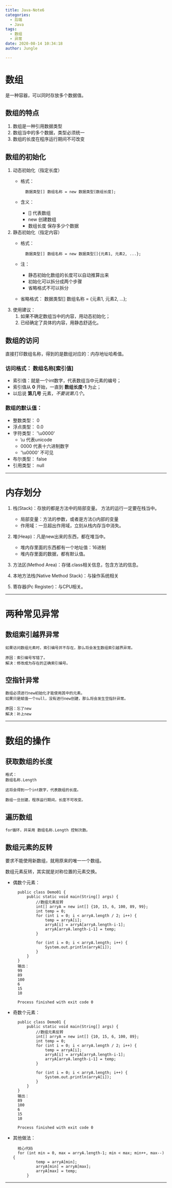 ```yaml
---
title: Java-Note6
categories:
  - 后端
  - Java
tags:
  - 数组
  - 异常
date: 2020-08-14 10:34:18
author: Jungle

---
```

# 数组 #

是一种容器，可以同时存放多个数据值。

## 数组的特点 ##

1. 数组是一种引用数据类型
2. 数组当中的多个数据，类型必须统一
3. 数组的长度在程序运行期间不可改变

## 数组的初始化 ##

1. 动态初始化（指定长度）
	- 格式：
	
			数据类型[] 数组名称 = new 数据类型[数组长度];
	- 含义：
		- [] 		代表数组
		- new 		创建数组
		- 数组长度	保存多少个数据
2. 静态初始化（指定内容）
	- 格式：
	
			数据类型[] 数组名称 = new 数据类型[]{元素1, 元素2, ...};
	- 注： 
		- 静态初始化数组的长度可以自动推算出来
		- 初始化可以拆分成两个步骤
		- 省略格式不可以拆分
	- 省略格式：
			数据类型[] 数组名称 = {元素1, 元素2, ...};
3. 使用建议：
	1. 如果不确定数组当中的内容，用动态初始化；
	2. 已经确定了具体的内容，用静态舒适化。

## 数组的访问 ##

直接打印数组名称，得到的是数组对应的：内存地址哈希值。

### 访问格式： 数组名称[索引值]

- 索引值：就是一个int数字，代表数组当中元素的编号；
- 索引值从 **0** 开始，一直到 **数组长度-1** 为止；
- 以后说 **第几号** 元素，*不要说第几个*。

### 数组的默认值：

- 整数类型： 0
- 浮点类型： 0.0
- 字符类型：	'\u0000'
	- \u 代表unicode
	- 0000 代表十六进制数字
	- '\u0000' 不可见
- 布尔类型：	false
- 引用类型： null


----------
# 内存划分 #

1. 栈(Stack)：存放的都是方法中的局部变量。 方法的运行一定要在栈当中。
	- 局部变量：方法的参数，或者是方法{}内部的变量
	- 作用域：一旦超出作用域，立刻从栈内存当中消失。

2. 堆(Heap)：凡是new出来的东西，都在堆当中。
	- 堆内存里面的东西都有一个地址值：16进制
	- 堆内存里面的数据，都有默认值。

3. 方法区(Method Area)：存储.class相关信息，包含方法的信息。
4. 本地方法栈(Native Method Stack)：与操作系统相关
5. 寄存器(Pc Register)：与CPU相关。

----------

# 两种常见异常 #

## 数组索引越界异常 ##

```
如果访问数组元素时，索引编号并不存在，那么将会发生数组索引越界异常。

原因：索引编号写错了。
解决：修改成为存在的正确索引编号。
```



## 空指针异常 ##

```
数组必须进行new初始化才能使用其中的元素。
如果只是赋值一个null，没有进行new创建，那么将会发生空指针异常。

原因：忘了new
解决：补上new
```



----------
# 数组的操作 #

## 获取数组的长度 ##

```
格式：
数组名称.Length

这将会得到一个int数字，代表数组的长度。

数组一旦创建，程序运行期间，长度不可改变。
```



## 遍历数组 ##

```
for循环，并采用 数组名称.Length 控制次数。
```



## 数组元素的反转 ##

要求不能使用新数组，就用原来的唯一一个数组。

数组元素反转，其实就是对称位置的元素交换。

- 偶数个元素：

		public class Demo01 {
		    public static void main(String[] args) {
		        //数组元素反转
		        int[] arryA = new int[] {10, 15, 6, 100, 89, 99};
		        int temp = 0;
		        for (int i = 0; i < arryA.length / 2; i++) {
		            temp = arryA[i];
		            arryA[i] = arryA[arryA.length-i-1];
		            arryA[arryA.length-i-1] = temp;
		        }
		
		        for (int i = 0; i < arryA.length; i++) {
		            System.out.println(arryA[i]);
		        }
		    }
		}
		输出：
		99
		89
		100
		6
		15
		10
		
		Process finished with exit code 0

- 奇数个元素：

		public class Demo01 {
		    public static void main(String[] args) {
		        //数组元素反转
		        int[] arryA = new int[] {10, 15, 6, 100, 89};
		        int temp = 0;
		        for (int i = 0; i < arryA.length / 2; i++) {
		            temp = arryA[i];
		            arryA[i] = arryA[arryA.length-i-1];
		            arryA[arryA.length-i-1] = temp;
		        }
		
		        for (int i = 0; i < arryA.length; i++) {
		            System.out.println(arryA[i]);
		        }
		    }
		}
		输出：
		89
		100
		6
		15
		10
		
		Process finished with exit code 0

- 其他做法：

		核心代码
		for (int min = 0, max = arryA.length-1; min < max; min++, max--) {
		        temp = arryA[min];
		        arryA[min] = arryA[max];
		        arryA[max] = temp;
		    }

----------
